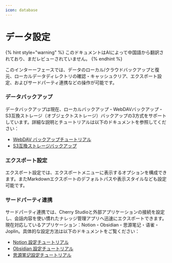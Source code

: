 ```yaml
---
icon: database
---
```

# データ設定


{% hint style="warning" %}
このドキュメントはAIによって中国語から翻訳されており、まだレビューされていません。
{% endhint %}




このインターーフェースでは、データのローカル/クラウドバックアップと復元、ローカルデータディレクトリの確認・キャッシュクリア、エクスポート設定、およびサードパーティ連携などの操作が可能です。

### データバックアップ

データバックアップは現在、ローカルバックアップ・WebDAVバックアップ・S3互換ストレージ（オブジェクトストレージ）バックアップの3方式をサポートしています。詳細な説明とチュートリアルは以下のドキュメントを参照してください：

- [WebDAV バックアップチュートリアル](../../../data-settings/WebDAV.md)
- [S3互換ストレージバックアップ](../../../data-settings/s3-compatible.md)

### エクスポート設定

エクスポート設定では、エクスポートメニューに表示するオプションを構成できます。またMarkdownエクスポートのデフォルトパスや表示スタイルなども設定可能です。

### サードパーティ連携

サードパーティ連携では、Cherry Studioと外部アプリケーションの接続を設定し、会話内容を使い慣れたナレッジ管理アプリへ迅速にエクスポートできます。現在対応しているアプリケーション：Notion・Obsidian・思源笔记・语雀・Joplin。具体的な設定方法は以下のドキュメントをご覧ください：

- [Notion 設定チュートリアル](../../../data-settings/notion.md)
- [Obsidian 設定チュートリアル](../../../data-settings/obsidian.md)
- [思源笔记設定チュートリアル](../../../data-settings/siyuan.md)